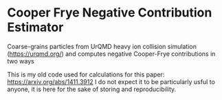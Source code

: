 # Cooper Frye Negative Contribution Estimator
Coarse-grains particles from UrQMD heavy ion collision simulation (https://urqmd.org/) and computes negative Cooper-Frye contributions in two ways

This is my old code used for calculations for this paper: https://arxiv.org/abs/1411.3912
I do not expect it to be particularly usful to anyone, it is here for the sake of storing and reproducibility.
